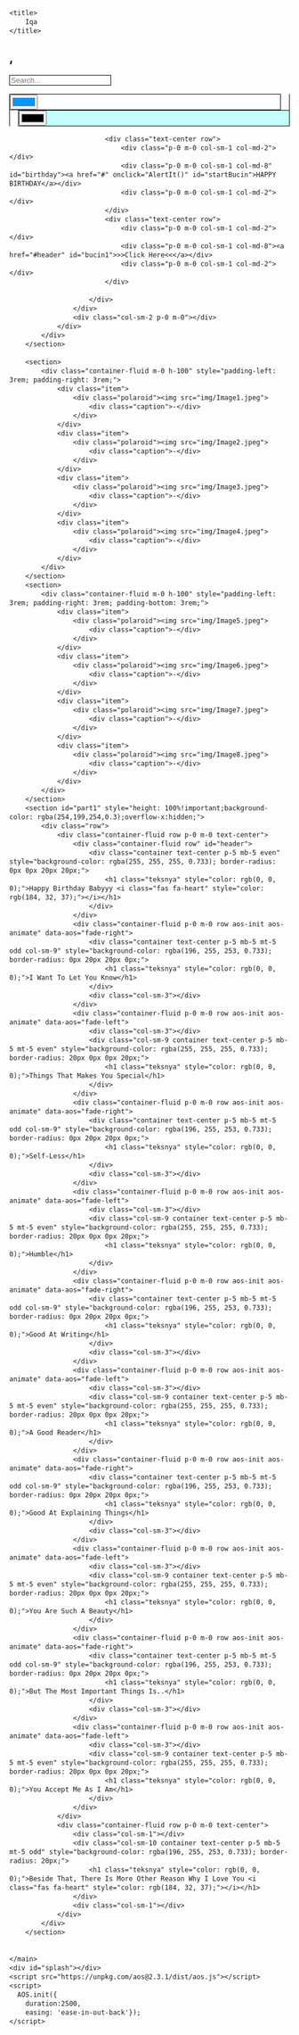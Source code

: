 <!DOCTYPE html>
<html><head>
	<script src="https://ajax.googleapis.com/ajax/libs/jquery/3.5.1/jquery.min.js"></script>
	<link rel="stylesheet" href="https://stackpath.bootstrapcdn.com/bootstrap/4.5.2/css/bootstrap.min.css" integrity="sha384-JcKb8q3iqJ61gNV9KGb8thSsNjpSL0n8PARn9HuZOnIxN0hoP+VmmDGMN5t9UJ0Z" crossorigin="anonymous">
	<script src="https://stackpath.bootstrapcdn.com/bootstrap/4.5.2/js/bootstrap.min.js" integrity="sha384-B4gt1jrGC7Jh4AgTPSdUtOBvfO8shuf57BaghqFfPlYxofvL8/KUEfYiJOMMV+rV" crossorigin="anonymous"></script>
	<script src="https://code.jquery.com/jquery-3.5.1.slim.min.js" integrity="sha384-DfXdz2htPH0lsSSs5nCTpuj/zy4C+OGpamoFVy38MVBnE+IbbVYUew+OrCXaRkfj" crossorigin="anonymous"></script>
	<script src="https://cdn.jsdelivr.net/npm/popper.js@1.16.1/dist/umd/popper.min.js" integrity="sha384-9/reFTGAW83EW2RDu2S0VKaIzap3H66lZH81PoYlFhbGU+6BZp6G7niu735Sk7lN" crossorigin="anonymous"></script>
    <link href="https://unpkg.com/aos@2.3.1/dist/aos.css" rel="stylesheet">
    <link rel="stylesheet" href="https://pro.fontawesome.com/releases/v5.10.0/css/all.css" integrity="sha384-AYmEC3Yw5cVb3ZcuHtOA93w35dYTsvhLPVnYs9eStHfGJvOvKxVfELGroGkvsg+p" crossorigin="anonymous"/>
    <link rel="stylesheet" type="text/css" href="css/style.css">
    
	<title>
		Iqa
	</title>
</head>
<body style="height: 100%; overflow-x: hidden;" data-aos-easing="ease-in-out-back" data-aos-duration="2500" data-aos-delay="0">
	<div class="bg" style="background-image: linear-gradient(-60deg, rgb(196, 255, 253) 50%, rgb(255, 255, 255) 50%);"></div>
	<div class="bg bg2" style="background-image: linear-gradient(-60deg, rgb(196, 255, 253) 50%, rgb(255, 255, 255) 50%);"></div>
	<div class="bg bg3" style="background-image: linear-gradient(-60deg, rgb(196, 255, 253) 50%, rgb(255, 255, 255) 50%);"></div>
	<main class="">
		<section>
			<div class="container-fluid m-0 p-0 center">
				<div class="row h-100 w-100 m-0 p-0">
					<div class="col-sm-2 p-0 m-0">
					</div>
					<div class="col-sm-8 main-text">
                        <div style="color: rgb(0, 0, 0); font-weight: 600;" class="tanggalan text-center p-0 m-0 warna"><span id="tanggal"></span> <span id="tanggal2"></span> <span id="tanggal3"></span></div>
                        <div id="MyClockDisplay" class="clock text-center p-0 m-0 warna" onload="showTime()" style="color: rgb(0, 0, 0);"></div>
						<div class="text-center p-0 m-0 warna" style="color: rgb(0, 0, 0);">
							<h1><span onclick="bahasa()" id="first"></span> <span id="timeOf" onclick="bahasa()"></span>,
							 <span class="txt-rotate" data-period="5000" data-rotate="[ &quot;Iqa&quot;,&quot;Sayangku&quot;, &quot;My Baby&quot;, &quot;Sweetie&quot;]"><span class="wrap" style="border-right: 0.08em solid rgb(255, 255, 255);"></span></span>
							</h1>
						</div>
						<div class="container-fluid p-0 m-0">
							<div class="row text-center">
								<div class="col-sm-1"></div>
								<div class="col-sm-10">
									<form class="text-center" action="https://www.google.com/search?q=">
										<div class="searchbox">
											<input type="search" id="box" name="q" class="search" placeholder="Search..." style="border: 0.1em solid rgb(0, 0, 0); color: rgb(0, 0, 0);">
										</div>
									</form>
								</div>
								<div class="col-sm-1"></div>
							</div>
						</div>
						<div class="container">
							<div class="text-center row" style="padding-top: 15px;">
								<div class="p-0 m-0 col-sm-1 col-md-5"></div>
								<div class="col-sm-5 col-md-1 p-0 m-0" id="kanan" style="padding-right: 15px !important; border-right: 0.05em solid rgb(0, 0, 0);">
									<div id="colpick1" class="float-right" style="background-color: rgb(255, 255, 255); border: 1px solid rgb(0, 0, 0);">
									  <input type="color" id="Primary" class="float-right" value="#0099ff" onchange="changeCol(this.value,0)">
									</div>
								</div>
								<div class="col-sm-5 col-md-1 p-0 m-0" id="kiri" style="padding-left: 15px !important; border-left: 0.05em solid rgb(0, 0, 0);">
									<div id="colpick2" class="float-left" style="background-color: rgb(196, 255, 253); border: 1px solid rgb(0, 0, 0);">
										<input type="color" id="Secondary" class="float-left" value="#000000" onchange="changeCol(this.value,1)">
									</div>
								</div>
								<div class="p-0 m-0 col-sm-1 col-md-5"></div>
			    			</div>
						
			    			<div class="text-center row">
			    				<div class="p-0 m-0 col-sm-1 col-md-2"></div>
                                <div class="p-0 m-0 col-sm-1 col-md-8" id="birthday"><a href="#" onclick="AlertIt()" id="startBucin">HAPPY BIRTHDAY</a></div>
			    				<div class="p-0 m-0 col-sm-1 col-md-2"></div>
                            </div>
			    			<div class="text-center row">
			    				<div class="p-0 m-0 col-sm-1 col-md-2"></div>
			    				<div class="p-0 m-0 col-sm-1 col-md-8"><a href="#header" id="bucin1">>>Click Here<<</a></div>
			    				<div class="p-0 m-0 col-sm-1 col-md-2"></div>
			    			</div>

			    		</div>
					</div>
					<div class="col-sm-2 p-0 m-0"></div>
				</div>
			</div>
		</section>
		
		<section>
			<div class="container-fluid m-0 h-100" style="padding-left: 3rem; padding-right: 3rem;">
				<div class="item">
				    <div class="polaroid"><img src="img/Image1.jpeg">
				    	<div class="caption">-</div>
				    </div>
				</div>
				<div class="item">
				    <div class="polaroid"><img src="img/Image2.jpeg">
				    	<div class="caption">-</div>
				    </div>
				</div>
				<div class="item">
				    <div class="polaroid"><img src="img/Image3.jpeg">
				    	<div class="caption">-</div>
				    </div>
				</div>
				<div class="item">
				    <div class="polaroid"><img src="img/Image4.jpeg">
				    	<div class="caption">-</div>
				    </div>
				</div>
			</div>
		</section>
		<section>
			<div class="container-fluid m-0 h-100" style="padding-left: 3rem; padding-right: 3rem; padding-bottom: 3rem;">
				<div class="item">
				    <div class="polaroid"><img src="img/Image5.jpeg">
				    	<div class="caption">-</div>
				    </div>
				</div>
				<div class="item">
				    <div class="polaroid"><img src="img/Image6.jpeg">
				    	<div class="caption">-</div>
				    </div>
				</div>
				<div class="item">
				    <div class="polaroid"><img src="img/Image7.jpeg">
				    	<div class="caption">-</div>
				    </div>
				</div>
				<div class="item">
				    <div class="polaroid"><img src="img/Image8.jpeg">
				    	<div class="caption">-</div>
				    </div>
				</div>
			</div>
		</section>
		<section id="part1" style="height: 100%!important;background-color: rgba(254,199,254,0.3);overflow-x:hidden;">
			<div class="row">
				<div class="container-fluid row p-0 m-0 text-center">
					<div class="container-fluid row" id="header">
						<div class="container text-center p-5 mb-5 even" style="background-color: rgba(255, 255, 255, 0.733); border-radius: 0px 0px 20px 20px;">
							<h1 class="teksnya" style="color: rgb(0, 0, 0);">Happy Birthday Babyyy <i class="fas fa-heart" style="color: rgb(184, 32, 37);"></i></h1>
						</div>
					</div>
					<div class="container-fluid p-0 m-0 row aos-init aos-animate" data-aos="fade-right">
						<div class="container text-center p-5 mb-5 mt-5 odd col-sm-9" style="background-color: rgba(196, 255, 253, 0.733); border-radius: 0px 20px 20px 0px;">
							<h1 class="teksnya" style="color: rgb(0, 0, 0);">I Want To Let You Know</h1>
						</div>
						<div class="col-sm-3"></div>
					</div>
					<div class="container-fluid p-0 m-0 row aos-init aos-animate" data-aos="fade-left">
						<div class="col-sm-3"></div>
						<div class="col-sm-9 container text-center p-5 mb-5 mt-5 even" style="background-color: rgba(255, 255, 255, 0.733); border-radius: 20px 0px 0px 20px;">
							<h1 class="teksnya" style="color: rgb(0, 0, 0);">Things That Makes You Special</h1>
						</div>
					</div>
					<div class="container-fluid p-0 m-0 row aos-init aos-animate" data-aos="fade-right">
						<div class="container text-center p-5 mb-5 mt-5 odd col-sm-9" style="background-color: rgba(196, 255, 253, 0.733); border-radius: 0px 20px 20px 0px;">
							<h1 class="teksnya" style="color: rgb(0, 0, 0);">Self-Less</h1>
						</div>
						<div class="col-sm-3"></div>
					</div>
					<div class="container-fluid p-0 m-0 row aos-init aos-animate" data-aos="fade-left">
						<div class="col-sm-3"></div>
						<div class="col-sm-9 container text-center p-5 mb-5 mt-5 even" style="background-color: rgba(255, 255, 255, 0.733); border-radius: 20px 0px 0px 20px;">
							<h1 class="teksnya" style="color: rgb(0, 0, 0);">Humble</h1>
						</div>
					</div>
					<div class="container-fluid p-0 m-0 row aos-init aos-animate" data-aos="fade-right">
						<div class="container text-center p-5 mb-5 mt-5 odd col-sm-9" style="background-color: rgba(196, 255, 253, 0.733); border-radius: 0px 20px 20px 0px;">
							<h1 class="teksnya" style="color: rgb(0, 0, 0);">Good At Writing</h1>
						</div>
						<div class="col-sm-3"></div>
					</div>
					<div class="container-fluid p-0 m-0 row aos-init aos-animate" data-aos="fade-left">
						<div class="col-sm-3"></div>
						<div class="col-sm-9 container text-center p-5 mb-5 mt-5 even" style="background-color: rgba(255, 255, 255, 0.733); border-radius: 20px 0px 0px 20px;">
							<h1 class="teksnya" style="color: rgb(0, 0, 0);">A Good Reader</h1>
						</div>
					</div>
					<div class="container-fluid p-0 m-0 row aos-init aos-animate" data-aos="fade-right">
						<div class="container text-center p-5 mb-5 mt-5 odd col-sm-9" style="background-color: rgba(196, 255, 253, 0.733); border-radius: 0px 20px 20px 0px;">
							<h1 class="teksnya" style="color: rgb(0, 0, 0);">Good At Explaining Things</h1>
						</div>
						<div class="col-sm-3"></div>
					</div>
					<div class="container-fluid p-0 m-0 row aos-init aos-animate" data-aos="fade-left">
						<div class="col-sm-3"></div>
						<div class="col-sm-9 container text-center p-5 mb-5 mt-5 even" style="background-color: rgba(255, 255, 255, 0.733); border-radius: 20px 0px 0px 20px;">
							<h1 class="teksnya" style="color: rgb(0, 0, 0);">You Are Such A Beauty</h1>
						</div>
					</div>
					<div class="container-fluid p-0 m-0 row aos-init aos-animate" data-aos="fade-right">
						<div class="container text-center p-5 mb-5 mt-5 odd col-sm-9" style="background-color: rgba(196, 255, 253, 0.733); border-radius: 0px 20px 20px 0px;">
							<h1 class="teksnya" style="color: rgb(0, 0, 0);">But The Most Important Things Is..</h1>
						</div>
						<div class="col-sm-3"></div>
					</div>
					<div class="container-fluid p-0 m-0 row aos-init aos-animate" data-aos="fade-left">
						<div class="col-sm-3"></div>
						<div class="col-sm-9 container text-center p-5 mb-5 mt-5 even" style="background-color: rgba(255, 255, 255, 0.733); border-radius: 20px 0px 0px 20px;">
							<h1 class="teksnya" style="color: rgb(0, 0, 0);">You Accept Me As I Am</h1>
						</div>
					</div>
				</div>
				<div class="container-fluid row p-0 m-0 text-center">
					<div class="col-sm-1"></div>
					<div class="col-sm-10 container text-center p-5 mb-5 mt-5 odd" style="background-color: rgba(196, 255, 253, 0.733); border-radius: 20px;">
						<h1 class="teksnya" style="color: rgb(0, 0, 0);">Beside That, There Is More Other Reason Why I Love You <i class="fas fa-heart" style="color: rgb(184, 32, 37);"></i></h1>
					</div>
					<div class="col-sm-1"></div>
				</div>
			</div>
		</section>
		
		
	</main>
	<div id="splash"></div>
	<script src="https://unpkg.com/aos@2.3.1/dist/aos.js"></script>
	<script>
	  AOS.init({
	  	duration:2500,
	  	easing: 'ease-in-out-back'});
	</script>

<script type="text/javascript">
	$(document).ready( function() {
	    $("#box").on("focus", function( e ) {
	        $('#b1').show();
	    });
	});
	var TxtRotate = function(el, toRotate, period) {
	  this.toRotate = toRotate;
	  this.el = el;
	  this.loopNum = 0;
	  this.period = parseInt(period, 10) || 2000;
	  this.txt = '';
	  this.tick();
	  this.isDeleting = false;
	};

	TxtRotate.prototype.tick = function() {
	  var i = this.loopNum % this.toRotate.length;
	  var fullTxt = this.toRotate[i];

	  if (this.isDeleting) {
	    this.txt = fullTxt.substring(0, this.txt.length - 1);
	  } else {
	    this.txt = fullTxt.substring(0, this.txt.length + 1);
	  }

	  this.el.innerHTML = '<span class="wrap">'+this.txt+'</span>';

	  var that = this;
	  var delta = 300 - Math.random() * 100;

	  if (this.isDeleting) { delta /= 2; }

	  if (!this.isDeleting && this.txt === fullTxt) {
	    delta = this.period;
	    this.isDeleting = true;
	  } else if (this.isDeleting && this.txt === '') {
	    this.isDeleting = false;
	    this.loopNum++;
	    delta = 500;
	  }

	  setTimeout(function() {
	    that.tick();
	  }, delta);
	};

	window.onload = function() {
	  var css = document.createElement("style");
	  css.type = "text/css";
	  css.innerHTML = ".txt-rotate > .wrap { border-right: 0.08em solid rgba(255,255,255,1) }";
	  document.body.appendChild(css);
	  var elements = document.getElementsByClassName('txt-rotate');
	  for (var i=0; i<elements.length; i++) {
	    var toRotate = elements[i].getAttribute('data-rotate');
	    var period = elements[i].getAttribute('data-period');
	    if (toRotate) {
	      new TxtRotate(elements[i], JSON.parse(toRotate), period);
	    }
	  }
	};
	function blink(){
	  var elements = document.getElementsByClassName('wrap');
	  for (var i=0; i<elements.length; i++){
	  	elements[i].style.borderRight = "0.08em solid rgba(255,255,255,1)";
	  }
	  if (TxtRotate.isDeleting){
	  	setTimeout(blink,700);
	  }else{
	  	setTimeout(unblink, 700);
	  }
	}
	function unblink(){
	  var elements = document.getElementsByClassName('wrap');
	  for (var i=0; i<elements.length; i++){
	  	elements[i].style.borderRight = "0.08em solid rgba(255,255,255,0)";
	  }
	  setTimeout(blink, 700);
	}
	blink();
</script>
<script type="text/javascript">
	var check = 0;
	var first = ["Good"]
	var kataPagi = ["Morning"];
	var kataSiang = ["Afternoon"];
	var kataSore = ["Evening"]
	var kataMalam = ["Night"]
	//Indo, Inggris, Chinese(Simplified), Korean, French, Japanese, Spanish
	function getRandomInt(max){
		return Math.floor(Math.random()*Math.floor(max));
	}
	var langu = getRandomInt(first.length);

	function fade(element) {
    	var op = 1;  // initial opacity
    	var timer = setInterval(function () {
        	if (op <= 0.1){
            	clearInterval(timer);
            	element.style.display = 'none';
        	}
        	element.style.opacity = op;
        	element.style.filter = 'alpha(opacity=' + op * 100 + ")";
        	op -= op * 0.1;
    	}, 50);
	}

	function unfade(element) {
	    var op = 0.1;  // initial opacity
	    element.style.display = 'block';
	    var timer = setInterval(function () {
	        if (op >= 1){
	            clearInterval(timer);
	        }
	        element.style.opacity = op;
	        element.style.filter = 'alpha(opacity=' + op * 100 + ")";
	        op += op * 0.1;
	    }, 60);
	}

	function bahasa(){
		langu++;
		if (langu>(first.length)-1){
			langu = 0;
		}
		var date = new Date();
		var h = date.getHours();
		if(h>0 && h<11){//Morning
	    	var second = kataPagi;
	    	document.getElementById("first").innerText = first[langu];
	    	document.getElementById("timeOf").innerText = second[langu];
	    }else if(h>10 && h<16){//Afternoon
	    	var second = kataSiang;
	    	document.getElementById("first").innerText = first[langu];
	    	document.getElementById("timeOf").innerText = second[langu];
	    }else if(h>15 && h<19){//Evening
	    	var second = kataSore;
	    	document.getElementById("first").innerText = first[langu];
	    	document.getElementById("timeOf").innerText = second[langu];
	    }else{//Night
	    	var second = kataMalam;
	    	document.getElementById("first").innerText = first[langu];
	    	document.getElementById("timeOf").innerText = second[langu];
	    }
	}

	function showTime(){
        var date = new Date();
        tanggalan = date.getDate();
        var months = ["January","February","March","April","May","June","July","August","September","October","November","December"];
        tanggalan2 = months[date.getMonth()];
        tanggalan3 = date.getFullYear()
	    var h = date.getHours(); // 0 - 23
	    var m = date.getMinutes(); // 0 - 59
	    var s = date.getSeconds(); // 0 - 59
	    var oneDay = 24 * 60 * 60 * 1000; // hours*minutes*seconds*milliseconds
		var firstDate = new Date(2021, 0, 26);
        document.getElementById("tanggal").innerText = tanggalan;
        document.getElementById("tanggal2").innerText = tanggalan2;
        document.getElementById("tanggal3").innerText = tanggalan3;
        var days = (Math.abs(firstDate - date) / oneDay);
        if (days >= 0.5 && days < 1){
            document.getElementById("birthday").style.display = "block";
        }else{
            document.getElementById("birthday").style.display = "none";
        }
		var hari = days;
	    h = (h < 10) ? "0" + h : h;
	    m = (m < 10) ? "0" + m : m;
	    document.getElementById("days").innerText = hari;
	    var time = h + ":" + m;
	    document.getElementById("MyClockDisplay").innerText = time;
	    document.getElementById("MyClockDisplay").textContent = time;
	    if(h>0 && h<11){
	    	var second = kataPagi;
	    	document.getElementById("timeOf").innerText = second[langu];
	    }else if(h>10 && h<16){
	    	var second = kataSiang;
	    	document.getElementById("timeOf").innerText = second[langu];
	    }else if(h>15 && h<19){
	    	var second = kataSore;
	    	document.getElementById("timeOf").innerText = second[langu];
	    }else{
	    	var second = kataMalam;
	    	document.getElementById("timeOf").innerText = second[langu];
	    }

	    //Hourly and first time check
	    var warna = document.getElementsByClassName("warna");
	    var primary = "#000000";
	    var secondary = "#0000ff";
	    var warnanya = "red";
	    if(m == 59 && s == 58){
	    	var splash = document.getElementById("splash");
	    	unfade(splash);
	    	splash.style.display = 'block';
	    }
	    if(s == 0 && m == 0){
	    	var splash = document.getElementById("splash");
	    	fade(splash);
	    	setTimeout(function(){
	    		splash.style.display = 'none';
	    	},1000);
	    	if(h>5 && h<11){
			    primary = "#ffffff";
	    		secondary = "#fee1aa";
	    		warnanya = "#000000";
	    	}else if(h>10 && h<16){
	    		primary = "#ffffff";
	    		secondary = "#c4fffd";
	    		warnanya = "#000000";
	    	}else if(h>15 && h<19){
	    		primary = "#fee39e";
	    		secondary = "#feffac";
	    		warnanya = "#000000";
	    	}else{
	    		primary = "#959595";
	    		secondary = "#000000";
	    		warnanya = "#ffffff";
	    	}
	    	var teksnya = document.getElementsByClassName("teksnya");
	    	for(i = 0; i < teksnya.length; i++){
		    	teksnya[i].style.color = warnanya;
		    }
	    	var even = document.getElementsByClassName("even");
		    for(i = 0; i < even.length; i++){
		    	even[i].style.backgroundColor = primary+"bb";
		    }
		    var odd = document.getElementsByClassName("odd");
		    for(i = 0; i < odd.length; i++){
		    	odd[i].style.backgroundColor = secondary+"bb";
		    }
	    	var cols = document.getElementsByClassName("bg");
	    	document.getElementById("Secondary").value = secondary;
	    	document.getElementById("Primary").value = primary;
		    for(i = 0; i < cols.length; i++){
		    	cols[i].style.backgroundImage = "linear-gradient(-60deg,"+secondary+" 50%, "+primary+" 50%)";
		    }
			for(i = 0; i < warna.length; i++){
			    warna[i].style.color = warnanya;
			}
			var cols = document.getElementsByClassName("bg");
		    for(i = 0; i < cols.length; i++){
		    	cols[i].style.backgroundImage = "linear-gradient(-60deg,"+secondary+" 50%, "+primary+" 50%)";
		    }
			for(i = 0; i < warna.length; i++){
			    warna[i].style.color = warnanya;
			}
			var searchCol = document.getElementsByClassName("search");
			for(i = 0; i < searchCol.length; i++){
		    	searchCol[i].style.border = "0.1em solid "+warnanya;
		    	searchCol[i].style.color = warnanya;
		    }
		    document.getElementById("kanan").style.borderRight = "0.05em solid "+warnanya;
		    document.getElementById("kiri").style.borderLeft = "0.05em solid "+warnanya;
			document.getElementById("colpick1").style.backgroundColor = primary;
			document.getElementById("colpick1").style.border = "1px solid "+warnanya;
			document.getElementById("colpick2").style.backgroundColor = secondary;
			document.getElementById("colpick2").style.border = "1px solid "+warnanya;
	    }else if(check === 0){
	    	if(h>5 && h<11){
			    primary = "#ffffff";
	    		secondary = "#fee1aa";
	    		warnanya = "#000000";
	    	}else if(h>10 && h<16){
	    		primary = "#ffffff";
	    		secondary = "#c4fffd";
	    		warnanya = "#000000";
	    	}else if(h>15 && h<19){
	    		primary = "#fee39e";
	    		secondary = "#feffac";
	    		warnanya = "#000000";
	    	}else{
	    		primary = "#959595";
	    		secondary = "#000000";
	    		warnanya = "#ffffff";
	    	}
	    	var teksnya = document.getElementsByClassName("teksnya");
	    	for(i = 0; i < teksnya.length; i++){
		    	teksnya[i].style.color = warnanya;
		    }
	    	var even = document.getElementsByClassName("even");
		    for(i = 0; i < even.length; i++){
		    	even[i].style.backgroundColor = primary+"bb";
		    }
		    var odd = document.getElementsByClassName("odd");
		    for(i = 0; i < odd.length; i++){
		    	odd[i].style.backgroundColor = secondary+"bb";
		    }
	    	var cols = document.getElementsByClassName("bg");
	    	document.getElementById("Secondary").value = secondary;
	    	document.getElementById("Primary").value = primary;
		    for(i = 0; i < cols.length; i++){
		    	cols[i].style.backgroundImage = "linear-gradient(-60deg,"+secondary+" 50%, "+primary+" 50%)";
		    }
			for(i = 0; i < warna.length; i++){
			    warna[i].style.color = warnanya;
			}
			var searchCol = document.getElementsByClassName("search");
			for(i = 0; i < searchCol.length; i++){
		    	searchCol[i].style.border = "0.1em solid "+warnanya;
		    	searchCol[i].style.color = warnanya;
		    }
		    document.getElementById("kanan").style.borderRight = "0.05em solid "+warnanya;
		    document.getElementById("kiri").style.borderLeft = "0.05em solid "+warnanya;
			document.getElementById("colpick1").style.backgroundColor = primary;
			document.getElementById("colpick1").style.border = "1px solid "+warnanya;
			document.getElementById("colpick2").style.backgroundColor = secondary;
			document.getElementById("colpick2").style.border = "1px solid "+warnanya;
	    }
	    check = 1;
	    
	    setTimeout(showTime, 1000);
	    
	}


	function AlertIt() {
		alert('Happy Birthday Baby <3');
		alert("I'm the luckiest person in the whole world because you become mine");
		alert("I love you, and I'm glad that you know it");
        alert("I wish you always be healthy,");
        alert("You can overcome all your problem")
        alert("and I will always be here for you <3")
        alert("I wish all the best for you Baby")
        alert("Thanks for everything <3");
		document.getElementById("part1").style.display = "block";
		document.getElementById("startBucin").style.display = "none";
		document.getElementById("bucin1").style.display = "block";
		console.log("If you see this, I love you nyam :)");
	}

	function changeCol(col,stat){
		if(stat==0){
			var primary = col;
			var secondary = document.getElementById("Secondary").value;
		}else
		{
			var primary = document.getElementById("Primary").value;
	    	var secondary = col;
		}
		document.getElementById("colpick1").style.backgroundColor = primary;
		document.getElementById("colpick2").style.backgroundColor = secondary;
	    var even = document.getElementsByClassName("even");
		for(i = 0; i < even.length; i++){
		   	even[i].style.backgroundColor = primary+"bb";
		}
		var odd = document.getElementsByClassName("odd");
		for(i = 0; i < odd.length; i++){
		    odd[i].style.backgroundColor = secondary+"bb";
		}
	    var cols = document.getElementsByClassName("bg");
	    for(i = 0; i < cols.length; i++){
	    	cols[i].style.backgroundImage = "linear-gradient(-60deg,"+secondary+" 50%, "+primary+" 50%)";
	    }
	}
	bahasa();
	showTime();
</script>

<style type="text/css">.txt-rotate > .wrap { border-right: 0.08em solid rgba(255,255,255,1) }</style></body></html>
